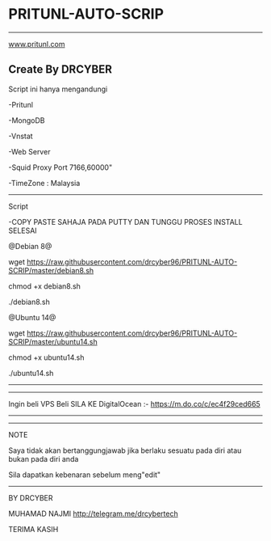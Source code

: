 # PRITUNL-AUTO-SCRIP

-----------------------------------------
www.pritunl.com

Create By DRCYBER
-----------------------------------------



Script ini hanya mengandungi

-Pritunl

-MongoDB

-Vnstat

-Web Server

-Squid Proxy Port 7166,60000"

-TimeZone : Malaysia

-----------------------------------------

Script


-COPY PASTE SAHAJA PADA PUTTY DAN TUNGGU PROSES INSTALL SELESAI




@Debian 8@

wget https://raw.githubusercontent.com/drcyber96/PRITUNL-AUTO-SCRIP/master/debian8.sh

chmod +x debian8.sh

./debian8.sh






@Ubuntu 14@

wget https://raw.githubusercontent.com/drcyber96/PRITUNL-AUTO-SCRIP/master/ubuntu14.sh

chmod +x ubuntu14.sh

./ubuntu14.sh

-----------------------------------------


-----------------------------------------

Ingin beli VPS Beli SILA KE DigitalOcean :- https://m.do.co/c/ec4f29ced665

-----------------------------------------


-----------------------------------------

NOTE

Saya tidak akan bertanggungjawab jika berlaku sesuatu pada diri atau bukan pada diri anda

Sila dapatkan kebenaran sebelum meng"edit"

-----------------------------------------


BY DRCYBER

MUHAMAD NAJMI http://telegram.me/drcybertech

TERIMA KASIH
